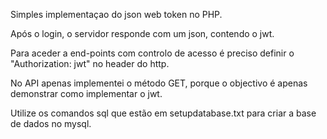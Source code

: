 
Simples implementaçao do json web token no PHP.

Após o login, o servidor responde com um json, contendo o jwt.

Para aceder a end-points com controlo de acesso é preciso definir o "Authorization: jwt" no header do http.

No API apenas implementei o método GET, porque o objectivo é apenas demonstrar como implementar o jwt.

Utilize os comandos sql que estão em setupdatabase.txt para criar a base de dados no mysql.
